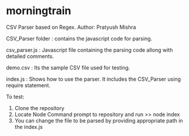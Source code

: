 # morningtrain

CSV Parser based on Regex.
Author: Pratyush Mishra

CSV_Parser folder : contains the javascript code for parsing.

csv_parser.js : Javascript file containing the parsing code allong with detailed comments.

demo.csv : Its the sample CSV file used for testing.

index.js : Shows how to use the parser. It includes the CSV_Parser using require statement.

To test: 
1) Clone the repository
2) Locate Node Command prompt to repository and run >> node index
3) You can change the file to be parsed by providing appropriate path in the index.js
